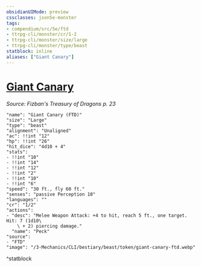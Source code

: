 ```yaml
---
obsidianUIMode: preview
cssclasses: json5e-monster
tags:
- compendium/src/5e/ftd
- ttrpg-cli/monster/cr/1-2
- ttrpg-cli/monster/size/large
- ttrpg-cli/monster/type/beast
statblock: inline
aliases: ["Giant Canary"]
---
```

# [Giant Canary](3-Mechanics\CLI\bestiary\beast/giant-canary-ftd.md)
*Source: Fizban's Treasury of Dragons p. 23*  

```statblock
"name": "Giant Canary (FTD)"
"size": "Large"
"type": "beast"
"alignment": "Unaligned"
"ac": !!int "12"
"hp": !!int "26"
"hit_dice": "4d10 + 4"
"stats":
- !!int "10"
- !!int "14"
- !!int "12"
- !!int "2"
- !!int "10"
- !!int "6"
"speed": "30 ft., fly 60 ft."
"senses": "passive Perception 10"
"languages": ""
"cr": "1/2"
"actions":
- "desc": "Melee Weapon Attack: +4 to hit, reach 5 ft., one target. Hit: 7 (1d10\
    \ + 2) piercing damage."
  "name": "Peck"
"source":
- "FTD"
"image": "/3-Mechanics/CLI/bestiary/beast/token/giant-canary-ftd.webp"
```
^statblock